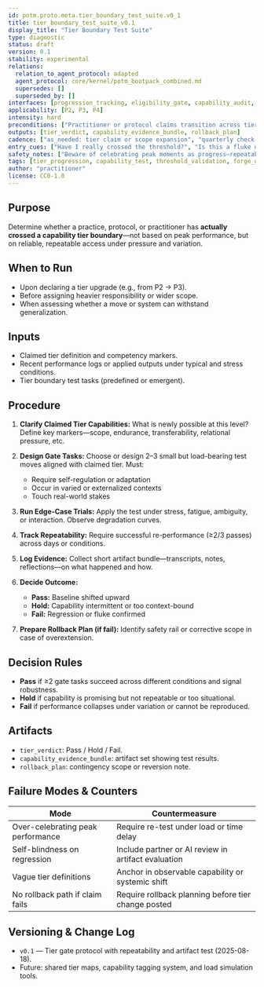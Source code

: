```yaml
---
id: potm.proto.meta.tier_boundary_test_suite.v0_1
title: tier_boundary_test_suite_v0.1
display_title: "Tier Boundary Test Suite"
type: diagnostic
status: draft
version: 0.1
stability: experimental
relations:
  relation_to_agent_protocol: adapted
  agent_protocol: core/kernel/potm_bootpack_combined.md
  supersedes: []
  superseded_by: []
interfaces: [progression_tracking, eligibility_gate, capability_audit, msrl]
applicability: [P2, P3, P4]
intensity: hard
preconditions: ["Practitioner or protocol claims transition across tier boundary", "Capability scope or pressure is increasing"]
outputs: [tier_verdict, capability_evidence_bundle, rollback_plan]
cadence: ["as_needed: tier claim or scope expansion", "quarterly check-in for high-intensity roles"]
entry_cues: ["Have I really crossed the threshold?", "Is this a fluke or a new baseline?", "Are we ready for more load?"]
safety_notes: ["Beware of celebrating peak moments as progress—repeatability is required."]
tags: [tier_progression, capability_test, threshold_validation, forge_origin:self, spiral_eval:load_bearing_trials]
author: "practitioner"
license: CC0-1.0
---
```


## Purpose

Determine whether a practice, protocol, or practitioner has **actually crossed a capability tier boundary**—not based on peak performance, but on reliable, repeatable access under pressure and variation.

## When to Run

- Upon declaring a tier upgrade (e.g., from P2 → P3).
- Before assigning heavier responsibility or wider scope.
- When assessing whether a move or system can withstand generalization.

## Inputs

- Claimed tier definition and competency markers.
- Recent performance logs or applied outputs under typical and stress conditions.
- Tier boundary test tasks (predefined or emergent).

## Procedure

1. **Clarify Claimed Tier Capabilities:** What is newly possible at this level? Define key markers—scope, endurance, transferability, relational pressure, etc.

2. **Design Gate Tasks:** Choose or design 2–3 small but load-bearing test moves aligned with claimed tier. Must:
   - Require self-regulation or adaptation
   - Occur in varied or externalized contexts
   - Touch real-world stakes

3. **Run Edge-Case Trials:** Apply the test under stress, fatigue, ambiguity, or interaction. Observe degradation curves.

4. **Track Repeatability:** Require successful re-performance (≥2/3 passes) across days or conditions.

5. **Log Evidence:** Collect short artifact bundle—transcripts, notes, reflections—on what happened and how.

6. **Decide Outcome:**
   - **Pass:** Baseline shifted upward
   - **Hold:** Capability intermittent or too context-bound
   - **Fail:** Regression or fluke confirmed

7. **Prepare Rollback Plan (if fail):** Identify safety rail or corrective scope in case of overextension.

## Decision Rules

- **Pass** if ≥2 gate tasks succeed across different conditions and signal robustness.
- **Hold** if capability is promising but not repeatable or too situational.
- **Fail** if performance collapses under variation or cannot be reproduced.

## Artifacts

- `tier_verdict`: Pass / Hold / Fail.
- `capability_evidence_bundle`: artifact set showing test results.
- `rollback_plan`: contingency scope or reversion note.

## Failure Modes & Counters

| Mode                                   | Countermeasure                                       |
|----------------------------------------|------------------------------------------------------|
| Over-celebrating peak performance      | Require re-test under load or time delay             |
| Self-blindness on regression           | Include partner or AI review in artifact evaluation  |
| Vague tier definitions                 | Anchor in observable capability or systemic shift    |
| No rollback path if claim fails        | Require rollback planning before tier change posted  |

## Versioning & Change Log

- `v0.1` — Tier gate protocol with repeatability and artifact test (2025-08-18).
- Future: shared tier maps, capability tagging system, and load simulation tools.

